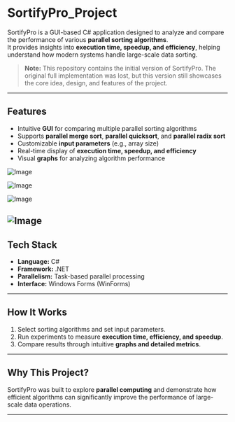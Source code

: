 # SortifyPro_Project

SortifyPro is a GUI-based C# application designed to analyze and compare the performance of various **parallel sorting algorithms**.  
It provides insights into **execution time, speedup, and efficiency**, helping understand how modern systems handle large-scale data sorting.


> **Note:** This repository contains the initial version of SortifyPro. The original full implementation was lost, 
> but this version still showcases the core idea, design, and features of the project.

---

## Features
- Intuitive **GUI** for comparing multiple parallel sorting algorithms
- Supports **parallel merge sort**, **parallel quicksort**, and **parallel radix sort**
- Customizable **input parameters** (e.g., array size)
- Real-time display of **execution time, speedup, and efficiency**
- Visual **graphs** for analyzing algorithm performance


![Image](https://github.com/user-attachments/assets/4ccf72ba-53e9-44d5-ac65-cce98bfe62b5)

![Image](https://github.com/user-attachments/assets/83b5b694-c0cc-4fc9-9cd0-67701532e02a)

![Image](https://github.com/user-attachments/assets/e637cc98-c9a0-429b-a76d-b2e46d11a166)

![Image](https://github.com/user-attachments/assets/5b3aa5bc-2c96-4bd8-80b0-73fbf9754eda)
---

## Tech Stack
- **Language:** C#
- **Framework:** .NET
- **Parallelism:** Task-based parallel processing
- **Interface:** Windows Forms (WinForms)

---

## How It Works
1. Select sorting algorithms and set input parameters.
2. Run experiments to measure **execution time, efficiency, and speedup**.
3. Compare results through intuitive **graphs and detailed metrics**.

---

## Why This Project?
SortifyPro was built to explore **parallel computing** and demonstrate how efficient algorithms can significantly improve the performance of large-scale data operations.

---
